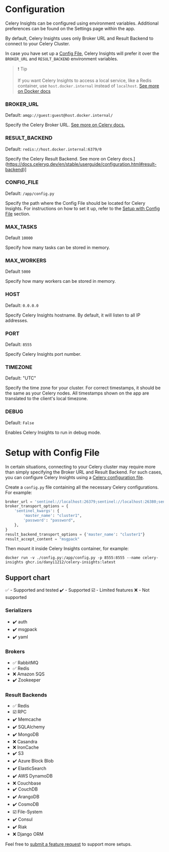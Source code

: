 # Configuration

Celery Insights can be configured using environment variables.
Additional preferences can be found on the Settings page within the app.

By default, Celery Insights uses only Broker URL and Result Backend to connect to your Celery Cluster.

In case you have set up a [Config File](#setup-with-config-file),
Celery Insights will prefer it over the `BROKER_URL` and `RESULT_BACKEND` environment variables.

> :exclamation: Tip
>
> If you want Celery Insights to access a local service, like a Redis container, use `host.docker.internal` instead
of `localhost`.
> [See more on Docker docs](https://docs.docker.com/desktop/networking/#use-cases-and-workarounds-for-all-platforms)

### BROKER_URL

Default: `amqp://guest:guest@host.docker.internal/`

Specify the Celery Broker URL.
[See more on Celery docs.](https://docs.celeryq.dev/en/stable/userguide/configuration.html#broker-url)

### RESULT_BACKEND

Default: `redis://host.docker.internal:6379/0`

Specify the Celery Result Backend.
See more on Celery docs.](https://docs.celeryq.dev/en/stable/userguide/configuration.html#result-backend)]

### CONFIG_FILE

Default: `/app/config.py`

Specify the path where the Config File should be located for Celery Insights.
For instructions on how to set it up, refer to the [Setup with Config File](#setup-with-config-file) section.

### MAX_TASKS

Default `10000`

Specify how many tasks can be stored in memory.

### MAX_WORKERS

Default `5000`

Specify how many workers can be stored in memory.

### HOST

Default: `0.0.0.0`

Specify Celery Insights hostname. By default, it will listen to all IP addresses.

### PORT

Default: `8555`

Specify Celery Insights port number.

### TIMEZONE

Default: "UTC"

Specify the time zone for your cluster.
For correct timestamps, it should be the same as your Celery nodes.
All timestamps shown on the app are translated to the client's local timezone.

### DEBUG

Default: `False`

Enables Celery Insights to run in debug mode.

# Setup with Config File

In certain situations, connecting to your Celery cluster may require more than simply specifying the Broker URL and
Result Backend.
For such cases, you can configure Celery Insights
using a [Celery configuration file](https://docs.celeryq.dev/en/stable/userguide/configuration.html).

Create a `config.py` file containing all the necessary Celery configurations. For example:

```python
broker_url = 'sentinel://localhost:26379;sentinel://localhost:26380;sentinel://localhost:26381'
broker_transport_options = {
    'sentinel_kwargs': {
        'master_name': "cluster1",
        'password': "password",
    },
}
result_backend_transport_options = {'master_name': "cluster1"}
result_accept_content = "msgpack"
```

Then mount it inside Celery Insights container, for example:

```shell
docker run -v ./config.py:/app/config.py -p 8555:8555 --name celery-insights ghcr.io/danyi1212/celery-insights:latest
```

## Support chart

:white_check_mark: - Supported and tested
:heavy_check_mark: - Supported
:ballot_box_with_check: - Limited features
:x: - Not supported

### Serializers

* :heavy_check_mark: auth
* :heavy_check_mark: msgpack
* :heavy_check_mark: yaml

### Brokers

* :white_check_mark: RabbitMQ
* :white_check_mark: Redis
* :x: Amazon SQS
* :heavy_check_mark: Zookeeper

### Result Backends

* :white_check_mark: Redis
* :ballot_box_with_check: RPC
* :heavy_check_mark: Memcache
* :heavy_check_mark: SQLAlchemy
* :heavy_check_mark: MongoDB
* :x: Casandra
* :x: IronCache
* :heavy_check_mark: S3
* :heavy_check_mark: Azure Block Blob
* :heavy_check_mark: ElasticSearch
* :heavy_check_mark: AWS DynamoDB
* :x: Couchbase
* :heavy_check_mark: CouchDB
* :heavy_check_mark: ArangoDB
* :heavy_check_mark: CosmoDB
* :ballot_box_with_check: File-System
* :heavy_check_mark: Consul
* :heavy_check_mark: Riak
* :x: Django ORM

Feel free to [submit a feature request](CONTRIBUTING.md) to support more setups.
